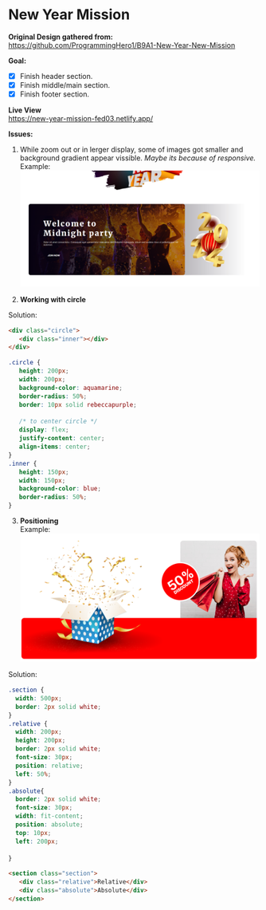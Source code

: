 # New Year Mission

**Original Design gathered from:** <br>
<https://github.com/ProgrammingHero1/B9A1-New-Year-New-Mission>


**Goal:**
- [x] Finish header section.
- [x] Finish middle/main section.
- [x] Finish footer section.

**Live View** <br>
<https://new-year-mission-fed03.netlify.app/>

**Issues:**
 1. While zoom out or in lerger display, some of images got smaller and background gradient appear vissible. *Maybe its because of responsive.*
 Example: 
 ![](images/issues/1.PNG)

 2. **Working with circle**

Solution:
 ```html
 <div class="circle">
    <div class="inner"></div>
</div>
 ```
 ```css
 .circle {
    height: 200px;
    width: 200px;
    background-color: aquamarine;
    border-radius: 50%;
    border: 10px solid rebeccapurple;

    /* to center circle */
    display: flex;
    justify-content: center;
    align-items: center;
}
.inner {
    height: 150px;
    width: 150px;
    background-color: blue;
    border-radius: 50%;
}
 ```
 3. **Positioning** <br>
 Example:
 ![](images/issues/2.PNG)

 Solution:
  ```css
.section {
    width: 500px;
    border: 2px solid white;
}
.relative {
    width: 200px;
    height: 200px;
    border: 2px solid white;
    font-size: 30px;
    position: relative;
    left: 50%;
}
.absolute{
    border: 2px solid white;
    font-size: 30px;
    width: fit-content;
    position: absolute;
    top: 10px;
    left: 200px;

}
 ```
 ```html
<section class="section">
    <div class="relative">Relative</div>
    <div class="absolute">Absolute</div>
</section>
 ```
